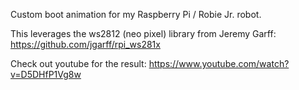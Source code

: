 Custom boot animation for my Raspberry Pi / Robie Jr. robot.

This leverages the ws2812 (neo pixel) library from Jeremy Garff:
https://github.com/jgarff/rpi_ws281x

Check out youtube for the result:
https://www.youtube.com/watch?v=D5DHfP1Vg8w
